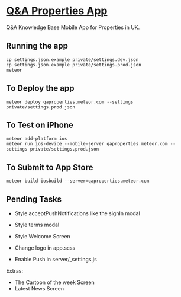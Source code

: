 # [Q&A Properties App](http://qaproperties.meteor.com/)

Q&A Knowledge Base Mobile App for Properties in UK.

## Running the app

```
cp settings.json.example private/settings.dev.json
cp settings.json.example private/settings.prod.json
meteor
```

## To Deploy the app

```
meteor deploy qaproperties.meteor.com --settings private/settings.prod.json
```

## To Test on iPhone

```
meteor add-platform ios
meteor run ios-device --mobile-server qaproperties.meteor.com --settings private/settings.prod.json
```

## To Submit to App Store

```
meteor build iosbuild --server=qaproperties.meteor.com
```

## Pending Tasks

- Style acceptPushNotifications like the signIn modal



- Style terms modal
- Style Welcome Screen
- Change logo in app.scss
- Enable Push in server/_settings.js


Extras:

- The Cartoon of the week Screen
- Latest News Screen




